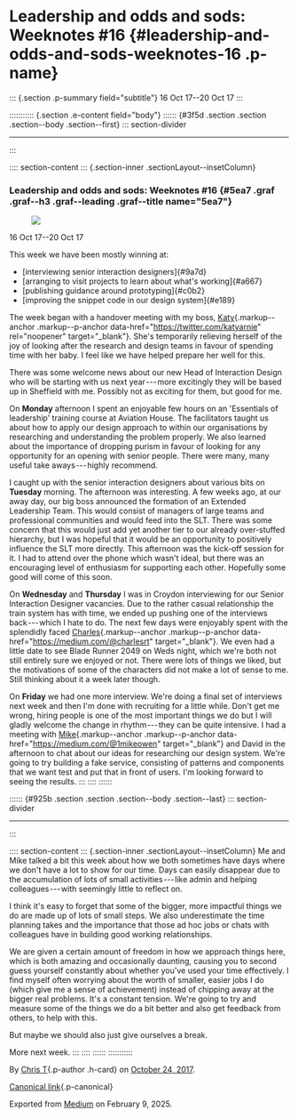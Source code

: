 <div>

# Leadership and odds and sods: Weeknotes #16 {#leadership-and-odds-and-sods-weeknotes-16 .p-name}

</div>

::: {.section .p-summary field="subtitle"}
16 Oct 17--20 Oct 17
:::

::::::::::: {.section .e-content field="body"}
:::::: {#3f5d .section .section .section--body .section--first}
::: section-divider

------------------------------------------------------------------------
:::

:::: section-content
::: {.section-inner .sectionLayout--insetColumn}
### Leadership and odds and sods: Weeknotes #16 {#5ea7 .graf .graf--h3 .graf--leading .graf--title name="5ea7"}

<figure id="c3cb" class="graf graf--figure graf-after--h3">
<img
src="https://cdn-images-1.medium.com/max/800/1*9wUZyWaBSALJQh-QZIRObw.gif"
class="graf-image" data-image-id="1*9wUZyWaBSALJQh-QZIRObw.gif"
data-width="480" data-height="269" />
</figure>

16 Oct 17--20 Oct 17

This week we have been mostly winning at:

-   [interviewing senior interaction designers]{#9a7d}
-   [arranging to visit projects to learn about what's working]{#a667}
-   [publishing guidance around prototyping]{#c0b2}
-   [improving the snippet code in our design system]{#e189}

The week began with a handover meeting with my boss,
[Katy](https://twitter.com/katyarnie){.markup--anchor .markup--p-anchor
data-href="https://twitter.com/katyarnie" rel="noopener"
target="_blank"}. She's temporarily relieving herself of the joy of
looking after the research and design teams in favour of spending time
with her baby. I feel like we have helped prepare her well for this.

There was some welcome news about our new Head of Interaction Design who
will be starting with us next year --- more excitingly they will be
based up in Sheffield with me. Possibly not as exciting for them, but
good for me.

On **Monday** afternoon I spent an enjoyable few hours on an 'Essentials
of leadership' training course at Aviation House. The facilitators
taught us about how to apply our design approach to within our
organisations by researching and understanding the problem properly. We
also learned about the importance of dropping purism in favour of
looking for any opportunity for an opening with senior people. There
were many, many useful take aways --- highly recommend.

I caught up with the senior interaction designers about various bits on
**Tuesday** morning. The afternoon was interesting. A few weeks ago, at
our away day, our big boss announced the formation of an Extended
Leadership Team. This would consist of managers of large teams and
professional communities and would feed into the SLT. There was some
concern that this would just add yet another tier to our already
over-stuffed hierarchy, but I was hopeful that it would be an
opportunity to positively influence the SLT more directly. This
afternoon was the kick-off session for it. I had to attend over the
phone which wasn't ideal, but there was an encouraging level of
enthusiasm for supporting each other. Hopefully some good will come of
this soon.

On **Wednesday** and **Thursday** I was in Croydon interviewing for our
Senior Interaction Designer vacancies. Due to the rather casual
relationship the train system has with time, we ended up pushing one of
the interviews back --- which I hate to do. The next few days were
enjoyably spent with the splendidly faced
[Charles](https://medium.com/@charlesrt){.markup--anchor
.markup--p-anchor data-href="https://medium.com/@charlesrt"
target="_blank"}. We even had a little date to see Blade Runner 2049 on
Weds night, which we're both not still entirely sure we enjoyed or not.
There were lots of things we liked, but the motivations of some of the
characters did not make a lot of sense to me. Still thinking about it a
week later though.

On **Friday** we had one more interview. We're doing a final set of
interviews next week and then I'm done with recruiting for a little
while. Don't get me wrong, hiring people is one of the most important
things we do but I will gladly welcome the change in rhythm --- they can
be quite intensive. I had a meeting with
[Mike](https://medium.com/@1mikeowen){.markup--anchor .markup--p-anchor
data-href="https://medium.com/@1mikeowen" target="_blank"} and David in
the afternoon to chat about our ideas for researching our design system.
We're going to try building a fake service, consisting of patterns and
components that we want test and put that in front of users. I'm looking
forward to seeing the results.
:::
::::
::::::

:::::: {#925b .section .section .section--body .section--last}
::: section-divider

------------------------------------------------------------------------
:::

:::: section-content
::: {.section-inner .sectionLayout--insetColumn}
Me and Mike talked a bit this week about how we both sometimes have days
where we don't have a lot to show for our time. Days can easily
disappear due to the accumulation of lots of small activities --- like
admin and helping colleagues --- with seemingly little to reflect on.

I think it's easy to forget that some of the bigger, more impactful
things we do are made up of lots of small steps. We also underestimate
the time planning takes and the importance that those ad hoc jobs or
chats with colleagues have in building good working relationships.

We are given a certain amount of freedom in how we approach things here,
which is both amazing and occasionally daunting, causing you to second
guess yourself constantly about whether you've used your time
effectively. I find myself often worrying about the worth of smaller,
easier jobs I do (which give me a sense of achievement) instead of
chipping away at the bigger real problems. It's a constant tension.
We're going to try and measure some of the things we do a bit better and
also get feedback from others, to help with this.

But maybe we should also just give ourselves a break.

More next week.
:::
::::
::::::
:::::::::::

By [Chris T](https://medium.com/@ctdesign){.p-author .h-card} on
[October 24, 2017](https://medium.com/p/8a11fc3079a2).

[Canonical
link](https://medium.com/@ctdesign/leadership-and-odds-and-sods-weeknotes-16-8a11fc3079a2){.p-canonical}

Exported from [Medium](https://medium.com) on February 9, 2025.
